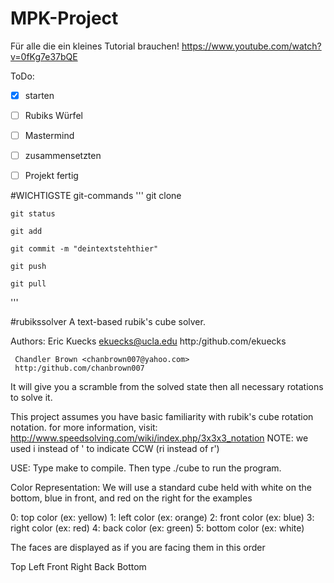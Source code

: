 # MPK-Project

Für alle die ein kleines Tutorial brauchen!
https://www.youtube.com/watch?v=0fKg7e37bQE


ToDo: 
-[x] starten
-[ ] Rubiks Würfel
-[ ] Mastermind
-[ ] zusammensetzten
-[ ] Projekt fertig 




#WICHTIGSTE git-commands
'''
    git clone

    git status

    git add

    git commit -m "deintextstehthier"

    git push

    git pull

'''

#rubikssolver
A text-based rubik's cube solver. 

Authors: Eric Kuecks <ekuecks@ucla.edu>
	 http:/github.com/ekuecks
	 
	 Chandler Brown <chanbrown007@yahoo.com>
	 http:/github.com/chanbrown007

It will give you a scramble from the solved state then
all necessary rotations to solve it.

This project assumes you have basic familiarity with 
rubik's cube rotation notation.
for more information, visit:
http://www.speedsolving.com/wiki/index.php/3x3x3_notation
NOTE: we used i instead of ' to indicate CCW (ri instead of r')

USE:
Type make to compile.
Then type ./cube to run the program.

Color Representation:
We will use a standard cube held with white on the bottom, blue
in front, and red on the right for the examples

0: top color (ex: yellow)
1: left color (ex: orange)
2: front color (ex: blue)
3: right color (ex: red)
4: back color (ex: green)
5: bottom color (ex: white)

The faces are displayed as if you are facing them in this order

Top
Left
Front
Right
Back
Bottom


